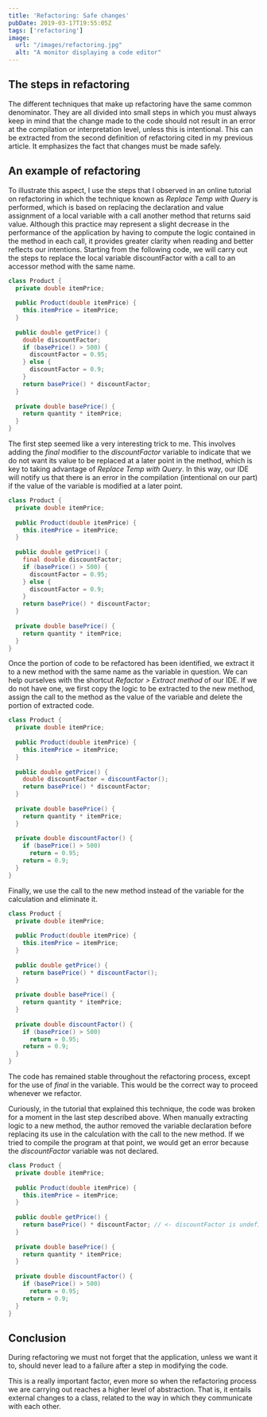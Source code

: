 ```yaml
---
title: 'Refactoring: Safe changes'
pubDate: 2019-03-17T19:55:05Z
tags: ['refactoring']
image:
  url: "/images/refactoring.jpg"
  alt: "A monitor displaying a code editor"
---
```

## The steps in refactoring

The different techniques that make up refactoring have the same common denominator. They are all divided into small steps in which you must always keep in mind that the change made to the code should not result in an error at the compilation or interpretation level, unless this is intentional. This can be extracted from the second definition of refactoring cited in my previous article. It emphasizes the fact that changes must be made safely.

## An example of refactoring

To illustrate this aspect, I use the steps that I observed in an online tutorial on refactoring in which the technique known as *Replace Temp with Query* is performed, which is based on replacing the declaration and value assignment of a local variable with a call another method that returns said value. Although this practice may represent a slight decrease in the performance of the application by having to compute the logic contained in the method in each call, it provides greater clarity when reading and better reflects our intentions. Starting from the following code, we will carry out the steps to replace the local variable discountFactor with a call to an accessor method with the same name.

```java
class Product {
  private double itemPrice;
 
  public Product(double itemPrice) {
    this.itemPrice = itemPrice;
  }
 
  public double getPrice() {
    double discountFactor;
    if (basePrice() > 500) {
      discountFactor = 0.95;
    } else {
      discountFactor = 0.9;
    }
    return basePrice() * discountFactor;
  }
 
  private double basePrice() {
    return quantity * itemPrice;
  }
}
```

The first step seemed like a very interesting trick to me. This involves adding the *final* modifier to the *discountFactor* variable to indicate that we do not want its value to be replaced at a later point in the method, which is key to taking advantage of *Replace Temp with Query*. In this way, our IDE will notify us that there is an error in the compilation (intentional on our part) if the value of the variable is modified at a later point.

```java
class Product {
  private double itemPrice;
 
  public Product(double itemPrice) {
    this.itemPrice = itemPrice;
  }
 
  public double getPrice() {
    final double discountFactor;
    if (basePrice() > 500) {
      discountFactor = 0.95;
    } else {
      discountFactor = 0.9;
    }
    return basePrice() * discountFactor;
  }
 
  private double basePrice() {
    return quantity * itemPrice;
  }
}
```

Once the portion of code to be refactored has been identified, we extract it to a new method with the same name as the variable in question. We can help ourselves with the shortcut *Refactor > Extract method* of our IDE.
If we do not have one, we first copy the logic to be extracted to the new method, assign the call to the method as the value of the variable and delete the portion of extracted code.

```java
class Product {
  private double itemPrice;
 
  public Product(double itemPrice) {
    this.itemPrice = itemPrice;
  }
 
  public double getPrice() {
    double discountFactor = discountFactor();
    return basePrice() * discountFactor;
  }
 
  private double basePrice() {
    return quantity * itemPrice;
  }
 
  private double discountFactor() {
    if (basePrice() > 500)
      return = 0.95;
    return = 0.9;
  }
}
```

Finally, we use the call to the new method instead of the variable for the calculation and eliminate it.

```java
class Product {
  private double itemPrice;
 
  public Product(double itemPrice) {
    this.itemPrice = itemPrice;
  }
 
  public double getPrice() {
    return basePrice() * discountFactor();
  }
 
  private double basePrice() {
    return quantity * itemPrice;
  }
 
  private double discountFactor() {
    if (basePrice() > 500)
      return = 0.95;
    return = 0.9;
  }
}
```

The code has remained stable throughout the refactoring process, except for the use of *final* in the variable. This would be the correct way to proceed whenever we refactor.

Curiously, in the tutorial that explained this technique, the code was broken for a moment in the last step described above. When manually extracting logic to a new method, the author removed the variable declaration before replacing its use in the calculation with the call to the new method. If we tried to compile the program at that point, we would get an error because the *discountFactor* variable was not declared.

```java
class Product {
  private double itemPrice;
 
  public Product(double itemPrice) {
    this.itemPrice = itemPrice;
  } 
 
  public double getPrice() {
    return basePrice() * discountFactor; // <- discountFactor is undefined
  }
 
  private double basePrice() {
    return quantity * itemPrice;
  }
 
  private double discountFactor() {
    if (basePrice() > 500)
      return = 0.95;
    return = 0.9;
  }
}
```

## Conclusion

During refactoring we must not forget that the application, unless we want it to, should never lead to a failure after a step in modifying the code.

This is a really important factor, even more so when the refactoring process we are carrying out reaches a higher level of abstraction. That is, it entails external changes to a class, related to the way in which they communicate with each other.